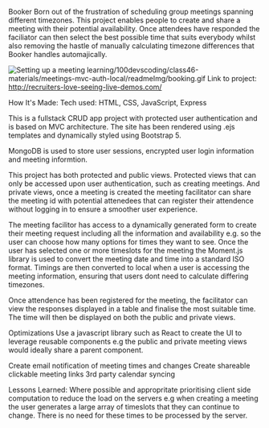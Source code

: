 Booker
Born out of the frustration of scheduling group meetings spanning different timezones. This project enables people to create and share a meeting with their potential availability. Once attendees have responded the faciliator can then select the best possible time that suits everybody whilst also removing the hastle of manually calculating timezone differences that Booker handles automajically.

![Setting up a meeting](readmeImg/booking.gif?raw=true "Booking a meeting")
learning/100devscoding/class46-materials/meetings-mvc-auth-local/readmeImg/booking.gif
Link to project: http://recruiters-love-seeing-live-demos.com/

How It's Made:
Tech used: HTML, CSS, JavaScript, Express 

This is a fullstack CRUD app project with protected user authentication and is based on MVC architecture. The site has been rendered using .ejs templates and dynamically styled using Bootstrap 5.

MongoDB is used to store user sessions, encrypted user login information and meeting informtion. 

This project has both protected and public views. Protected views that can only be accessed upon user authentication, such as creating meetings. And private views, once a meeting is created the meeting facilitator can share the meeting id with potential attenedees that can register their attendence without logging in to ensure a smoother user experience. 

The meeting facilitor has access to a dynamically generated form to create their meeting request including all the information and availability e.g. so the user can choose how many options for times they want to see. Once the user has selected one or more timeslots for the meeting the Moment.js library is used to convert the meeting date and time into a standard ISO format. Timings are then converted to local when a user is accessing the meeting information, ensuring that users dont need to calculate differing timezones.

Once attendence has been registered for the meeting, the facilitator can view the responses displayed in a table and finalise the most suitable time. The time will then be displayed on both the public and private views.

Optimizations
Use a javascript library such as React to create the UI to leverage reusable components e.g the public and private meeting views would ideally share a parent component.

Create email notification of meeting times and changes
Create shareable clickable meeting links
3rd party calendar syncing

Lessons Learned:
Where possible and appropritate prioritising client side computation to reduce the load on the servers e.g when creating a meeting the user generates a large array of timeslots that they can continue to change. There is no need for these times to be processed by the server.




